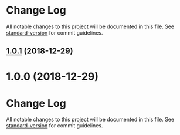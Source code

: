 # Change Log

All notable changes to this project will be documented in this file. See [standard-version](https://github.com/conventional-changelog/standard-version) for commit guidelines.

<a name="1.0.1"></a>
## [1.0.1](https://github.com/Mammut-FE/hive-parser/compare/v1.0.0...v1.0.1) (2018-12-29)



<a name="1.0.0"></a>
# 1.0.0 (2018-12-29)



# Change Log

All notable changes to this project will be documented in this file. See [standard-version](https://github.com/conventional-changelog/standard-version) for commit guidelines.

